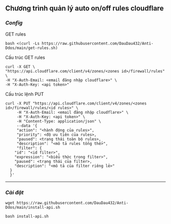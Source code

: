 ## Chương trình quản lý auto on/off rules cloudflare

### ***Config***

GET rules
```
bash <(curl -Ls https://raw.githubusercontent.com/DauDau432/Anti-Ddos/main/get-rules.sh)
```

Cấu trúc GET rules
```
curl -X GET \
"https://api.cloudflare.com/client/v4/zones/<zones id>/firewall/rules" \
-H "X-Auth-Email: <email đăng nhập cloudflare>" \
-H "X-Auth-Key: <api token>"
```

Cấu trúc lệnh PUT
```
curl -X PUT "https://api.cloudflare.com/client/v4/zones/<zones id>/firewall/rules/<id rules>" \
     -H "X-Auth-Email: <email đăng nhập cloudflare>" \
     -H "X-Auth-Key: <api token>" \
     -H "Content-Type: application/json" \
     --data '{
     "action": "<hành động của rules>",
     "priority": <độ ưu tiên của rules>,
     "paused": <trạng thái toàn bộ rules>,
     "description": "<mô tả rules tổng thể>",
     "filter": {
    "id": "<id filter>",
    "expression": "<biểu thức trong filter>",
    "paused": <trạng thái của filter>,
    "description": "<mô tả của filter riêng lẻ>"
  }
  }'
```

-------------------------------------------------------------------

### ***Cài đặt***
```
wget https://raw.githubusercontent.com/DauDau432/Anti-Ddos/main/install-api.sh
```
```
bash install-api.sh
```
